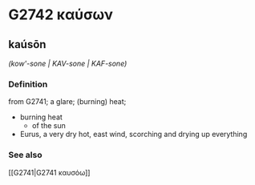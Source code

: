 # G2742 καύσων

## kaúsōn

_(kow'-sone | KAV-sone | KAF-sone)_

### Definition

from G2741; a glare; (burning) heat; 

- burning heat
  - of the sun
- Eurus, a very dry hot, east wind, scorching and drying up everything

### See also

[[G2741|G2741 καυσόω]]
